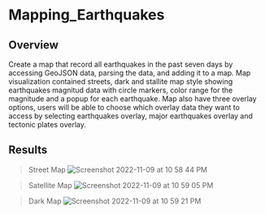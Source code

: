 # Mapping_Earthquakes

## Overview
Create a map that record all earthquakes in the past seven days by accessing GeoJSON data, parsing the data, and adding it to a map. Map visualization contained streets, dark and stallite map style showing earthquakes magnitud data with circle markers, color range for the magnitude and a popup for each earthquake. Map also have three overlay options, users will be able to choose which overlay data they want to access by selecting earthquakes overlay, major earthquakes overlay and tectonic plates overlay.


## Results
> Street Map
![Screenshot 2022-11-09 at 10 58 44 PM](https://user-images.githubusercontent.com/110786136/201004986-fc96b3ff-8713-48d4-a06f-bfb67a4e5180.png)

> Satellite Map
![Screenshot 2022-11-09 at 10 59 05 PM](https://user-images.githubusercontent.com/110786136/201005008-8dc4c75b-f1ab-490b-973f-625b79a18881.png)

> Dark Map
![Screenshot 2022-11-09 at 10 59 21 PM](https://user-images.githubusercontent.com/110786136/201005024-f34d0049-ca65-4b24-996d-fd8b6d123fe9.png)
